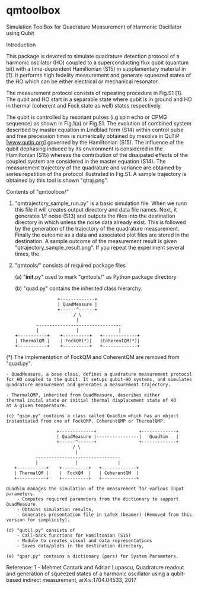# qmtoolbox
Simulation ToolBox for Quadrature Measurement of Harmonic Oscillator using Qubit

Introduction

This package is devoted to simulate quadrature detection protocol of a harmonic
oscilator (HO) coupled to a superconducting flux qubit (quantum bit) with 
a time-dependent Hamiltonian (S15) in supplamentary material in [1]. 
It performs high fedelity measurement and generate squeezed states of the HO
which can be either electrical or mechanical resonator.

The measurement protocol consists of repeating procedure in Fig.S1 [1]. 
The qubit and HO start in a separable state where qubit is in ground and HO 
in thermal (coherent and Fock state as well) states respectively.

The qubit is controlled by resonant pulses (i.g spin echo or CPMG sequence)
as shown in Fig.1(a) or Fig.S1. The evolution of combined system described by 
master equation in Lindblad form (S14) within control pulse and 
free precession times is numerically obtained by mesolve in QuTiP 
[www.qutip.org] governed by the Hamiltonian (S15). 
The influence of the qubit dephasing induced by its environment is considered 
in the Hamiltonian (S15) whereas the contribution of the dissipated effects 
of the coupled system are considered in the master equation (S14).
The measurement trajectory of the quadrature and variance are obtained by 
series repetition of the protocol illustrated in Fig.S1.
A sample trajectory is obtained by this tool is shown "qtraj.png".

Contents of "qmtoolbox/"

1) "qmtrajectory_sample_run.py" is a basic simulation file. 
When we runn this file it will creates output directory and data file names.
Next, it generates 1/f noise (S13) and outputs the files into the destination 
directory in which unless the noise data already exist. This is followed by 
the generation of the trajectory of the quadrature measurement. Finally 
the outcome as a data and associated plot files are stored in the destination. 
A sample outcome of the measurement result is given "qtrajectory_sample_result.png".
If you repeat the experiment several times, the 

2) "qmtools/" consists of required package files
	
	(a) "__init__.py" used to mark "qmtools/" as Python package directory
	
	(b) "quad.py" contains the inherited class hierarchy: 
	

                       +-------------+
                       | QuadMeasure |
                       +------^------+
                             / \
                              |
               --------------------------------
               |              |               |
       +-----------+    +----------+   +-------------+
       | ThermalQM |    | FockQM(*)|   |CoherentQM(*)|
       +-----------+    +----------+   +-------------+
	   
(*) The implementation of FockQM and CoherentQM are removed from "quad.py".
	
	- QuadMeasure, a base class, defines a quadrature measurement protocol 
	for HO coupled to the qubit. It setups qubit-HO systems, and simulates
	quadrature measurement and generates a measurement trajectory.
	
	- ThermalQMP, inherited from QuadMeasure, describes either 
	thermal inital state or initial thermal displacement state of HO
    at a given temperature.
	
	(c) "qsim.py" contains a class called QuadSim which has an object 
	instantiated from one of FockQMP, CoherentQMP or ThermalQMP. 

                       +-------------+                +-------------+
                       | QuadMeasure |----------------|   QuadSim   |
                       +------^------+                +-------------+
                             / \
                              |
               --------------------------------
               |              |               |
       +-----------+    +----------+   +-------------+
       | ThermalQM |    |  FockQM  |   | CoherentQM  |
       +-----------+    +----------+   +-------------+
	
	QuadSim manages the simulation of the measurement for various input parameters. 
		- Computes required parameters from the dictionary to support QuadMeasure
		- Obtains simulation results, 
		- Generates presentation file in LaTeX (beamer) (Removed from this version for simplicity). 
		
	(d) "qutil.py" consists of 
		- Call-back functions for Hamiltonian (S15) 
		- Module to creates visual and data representations 
		- Saves data/plots in the destination directory, 
		
	(e) "qpar.py" contains a dictionary (pars) for System Parameters.

	
Reference:
1 - Mehmet Canturk and Adrian Lupascu, Quadrature readout and generation 
of squeezed states of a harmonic oscillator using a qubit-based indirect 
measurement, arXiv:1704.04533, 2017


